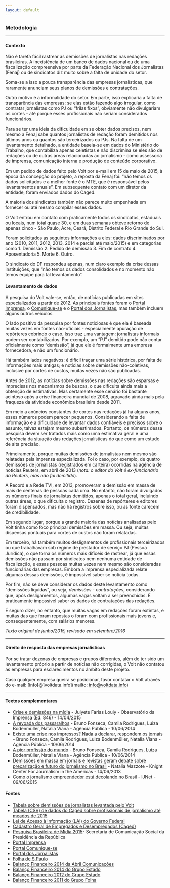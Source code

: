 ```yaml
---
layout: default
---
```


### Metodologia

---

#### Contexto

Não é tarefa fácil rastrear as demissões de jornalistas nas redações brasileiras. A inexistência de um banco de dados nacional ou de uma fiscalização compreensiva por parte da Federação Nacional dos Jornalistas (Fenaj) ou de sindicatos diz muito sobre a falta de unidade do setor.

Soma-se a isso a pouca transparência das empresas jornalísticas, que raramente anunciam seus planos de demissões e contratações.

Outro motivo é a informalidade do setor. Em parte, isso explicaria a falta de transparência das empresas: se elas estão fazendo algo irregular, como contratar jornalistas como PJ ou “frilas fixos”, obviamente não divulgariam os cortes - até porque esses profissionais não seriam considerados funcionários.

Para se ter uma ideia da dificuldade em se obter dados precisos, nem mesmo a Fenaj sabe quantos jornalistas de redação foram demitidos nos últimos anos ou quantos são terceirizados ou PJs. Na falta de um levantamento detalhado, a entidade baseia-se em dados do Ministério do Trabalho, que contabiliza apenas celetistas e não discrimina se eles são de redações ou de outras áreas relacionadas ao jornalismo - como assessoria de imprensa, comunicação interna e produção de conteúdo corporativo.

Em um pedido de dados feito pelo Volt por e-mail em 15 de maio de 2015, à época da concepção do projeto, a reposta da Fenaj foi: “não temos os dados solicitados e a melhor fonte é o MTE, que é responsável pelos levantamentos anuais”. Em subsequente contato com um diretor da entidade, foram enviados dados do Caged.

A maioria dos sindicatos também não parece muito empenhada em fornecer ou até mesmo compilar esses dados.

O Volt entrou em contato com praticamente todos os sindicatos, estaduais ou locais, num total quase 30, e em duas semanas obteve retorno de apenas cinco - São Paulo, Acre, Ceará, Distrito Federal e Rio Grande do Sul.

Foram solicitados as seguintes informações a eles: dados discriminados por ano (2010, 2011, 2012, 2013, 2014 e parcial até maio/2015) e em categorias como 1\. Demissão 2\. Pedido de demissão 3\. Fim de contrato 4\. Aposentadoria 5\. Morte 6\. Outro.

O sindicato do DF respondeu apenas, num claro exemplo da crise dessas instituições, que “não temos os dados consolidados e no momento não temos equipe para tal levantamento”.

#### Levantamento de dados

A pesquisa do Volt vale-se, então, de notícias publicadas em sites especializados a partir de 2012. As principais fontes foram o [Portal Imprensa](http://portalimprensa.com.br/), o [Comunique-se](http://comunique-se.com.br/) e o [Portal dos Jornalistas](http://portaldosjornalistas.com.br/), mas também incluem alguns outros veículos.

O lado positivo da pesquisa por fontes noticiosas é que ela é baseada muitas vezes em fontes não-oficiais - especialmente apuração de repórteres cobrindo o caso. Isso traz uma vantagem: jornalistas informais podem ser contabilizados. Por exemplo, um “PJ” demitido pode não contar oficialmente como “demissão”, já que ele é formalmente uma empresa fornecedora, e não um funcionário.

Há também lados negativos: é difícil traçar uma série histórica, por falta de informações mais antigas; e notícias sobre demissões não-coletivas, inclusive por cortes de custos, muitas vezes não são publicadas.

Antes de 2012, as notícias sobre demissões nas redações são esparsas e imprecisas nos mecanismos de buscas, o que dificulta ainda mais a obtenção de estimativas. Mas certamente esse cenário foi bastante acintoso após a crise financeira mundial de 2008, agravado ainda mais pela fraqueza da atividade econômica brasileira desde 2011.

Em meio a anúncios constantes de cortes nas redações já há alguns anos, esses números podem parecer pequenos. Considerando a falta de informação e a dificuldade de levantar dados confiáveis e precisos sobre o assunto, talvez estejam mesmo subestimados. Portanto, os números dessa pesquisa devem ser tratados mais como uma estimativa geral e uma referência da situação das redações jornalísticas do que como um estudo de alta precisão.

Primeiramente, porque muitas demissões de jornalistas nem mesmo são relatadas pela imprensa especializada. Foi o caso, por exemplo, de quatro demissões de jornalistas (registrados em carteira) ocorridas na agência de notícias Reuters, em abril de 2013 (*nota: o editor do Volt é ex-funcionário da Reuters, mas não foi demitido*).

A Record e a Rede TV!, em 2013, promoveram a demissão em massa de mais de centenas de pessoas cada uma. No entanto, não foram divulgados os números finais de jornalistas demitidos, apenas o total geral, incluindo outras áreas, o que dificulta o registro. Dezenas de repórteres e editores foram dispensados, mas não há registros sobre isso, ou as fonte carecem de credibilidade.

Em segundo lugar, porque a grande maioria das notícias analisadas pelo Volt tinha como foco principal demissões em massa. Ou seja, muitas dispensas pontuais para cortes de custos não foram relatadas.

Em terceiro, há também muitos desligamentos de profissionais terceirizados ou que trabalhavam sob regime de prestador de serviço PJ (Pessoa Jurídica), o que torna os números mais difíceis de rastrear, já que essas demissões não passam por sindicatos nem nenhuma entidade de fiscalização, e essas pessoas muitas vezes nem mesmo são consideradas funcionárias das empresas. Embora a imprensa especializada relate algumas dessas demissões, é impossível saber se noticia todas.

Por fim, não se deve considerar os dados deste levantamento como "demissões líquidas", ou seja, *demissões - contratações*, considerando que, após desligamentos, algumas vagas voltam a ser preenchidas. É praticamente impossível saber os dados de contratações das redações.

É seguro dizer, no entanto, que muitas vagas em redações foram extintas, e muitas das que foram repostas o foram com profissionais mais jovens e, consequentemente, com salários menores.

*Texto original de junho/2015, revisado em setembro/2016*

---

#### Direito de resposta das empresas jornalísticas

Por se tratar dezenas de empresas e grupos diferentes, além de ter sido um levantamento próprio a partir de notícias não corrigidas, o Volt não contatou as empresas para esclarecimentos no âmbito deste projeto.

Caso qualquer empresa queira se posicionar, favor contatar o Volt através do e-mail: [info[@]voltdata.info](mailto: info@voltdata.info)

---

#### Textos complementares

*   [Crise e demissões na mídia](http://observatoriodaimprensa.com.br/imprensa-em-questao/crise-e-demissoes-na-midia/) - Julyete Farias Louly - Observatório da Imprensa (Ed. 846) - 14/04/2015
*   [A revoada dos passaralhos](http://apublica.org/2013/06/revoada-dos-passaralhos/) - Bruno Fonseca, Camila Rodrigues, Luiza Bodenmüller, Natalia Viana - Agência Pública - 10/06/2014
*   [Existe uma crise nos impressos? Nada a declarar, respondem os jornais](http://apublica.org/2013/06/existe-uma-crise-nos-impressos-nada-declarar-respondem-os-jornais/) - Bruno Fonseca, Camila Rodrigues, Luiza Bodenmüller, Natalia Viana - Agência Pública - 10/06/2014
*   [A pior profissão do mundo](http://apublica.org/2013/06/pior-profissao-mundo/) - Bruno Fonseca, Camila Rodrigues, Luiza Bodenmüller, Natalia Viana - Agência Pública - 10/06/2014
*   [Demissões em massa em jornais e revistas geram debate sobre precarização e futuro do jornalismo no Brasil](https://knightcenter.utexas.edu/pt-br/blog/00-14028-demissoes-em-massa-em-jornais-e-revistas-geram-debate-sobre-precarizacao-e-futuro-do-j) - Natalia Mazzote - Knight Center For Journalism in the Americas - 14/06/2013
*   [Como o jornalismo empreendedor está decolando no Brasil](https://ijnet.org/en/blog/how-entrepreneurial-journalism-taking-brazil) - IJNet - 09/06/2015

#### Fontes

*   [Tabela sobre demissões de jornalistas levantada pelo Volt](https://docs.google.com/spreadsheets/d/12TIuxaVN-_nAE6ZrX2lveuIDdx9Xr4zKddV9KAJqAxY/edit?usp=sharing)
*   [Tabela (CSV) de dados do Caged sobre profissionais de jornalismo até meados de 2015](https://docs.google.com/spreadsheets/d/1cIOtA5xzsg5nq6FsAUPGb_-r-JLvefbtzihAz2x0i0o/edit?usp=sharing)
*   [Lei de Acesso à Informação (LAI) do Governo Federal](http://www.acessoainformacao.gov.br)
*   [Cadastro Geral de Empregados e Desempregados (Caged)](http://portal.mte.gov.br/caged/cadastro-geral-de-empregados-e-desempregados-caged.htm)
*   [Pesquisa Brasileira de Mídia 2015](http://www.secom.gov.br/atuacao/pesquisa/lista-de-pesquisas-quantitativas-e-qualitativas-de-contratos-atuais/pesquisa-brasileira-de-midia-pbm-2015.pdf)- Secretaria de Comunicação Social da Presidência da República
*   [Portal Imprensa](http://www.portalimprensa.com.br/)
*   [Portal Comunique-se](http://portal.comunique-se.com.br/)
*   [Portal dos Jornalistas](http://www.portaldosjornalistas.com.br/)
*   [Folha de S.Paulo](http://www.folha.uol.com.br/)
*   [Balanço Financeiro 2014 da Abril Comunicações](http://grupoabril1.abrilm.com.br/ABRILCOMUNICA114.DEZ.pdf)
*   [Balanço Financeiro 2014 do Grupo Estado](http://www.estadao.com.br/relatorio-da-administracao/DF%20Dez14%20Combinado%20com%20parecer.pdf)
*   [Balanço Financeiro 2012 do Grupo Estado](http://www.estadao.com.br/relatorio-da-administracao/DF%20Dez11%20SA%20consolidado%20com%20parecer.pdf)
*   [Balanço Financeiro 2011 do Grupo Folha](http://www1.folha.uol.com.br/folha90anos/877734-grupo-folha-triplica-faturamento-em-dez-anos-e-consolida-lideranca.shtml)

